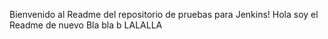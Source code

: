 Bienvenido al Readme del repositorio de pruebas para Jenkins!
Hola soy el Readme de nuevo
Bla bla b
LALALLA
